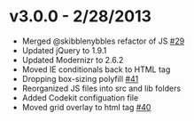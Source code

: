 # v3.0.0 - 2/28/2013

* Merged @skibblenybbles refactor of JS [#29](https://github.com/lesjames/Breakpoint/pull/29)
* Updated jQuery to 1.9.1
* Updated Modernizr to 2.6.2
* Moved IE conditionals back to HTML tag
* Dropping box-sizing polyfill [#41](https://github.com/lesjames/Breakpoint/issues/41)
* Reorganized JS files into src and lib folders
* Added Codekit configuation file
* Moved grid overlay to html tag [#40](https://github.com/lesjames/Breakpoint/issues/40)